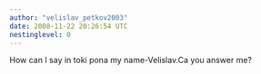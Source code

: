 ```yaml
---
author: "velislav_petkov2003"
date: 2008-11-22 20:26:54 UTC
nestinglevel: 0
---
```

How can I say in toki pona my name-Velislav.Ca you answer me?